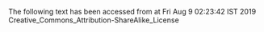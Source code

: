 The following text has been accessed from at Fri Aug 9 02:23:42 IST 2019
Creative_Commons_Attribution-ShareAlike_License
